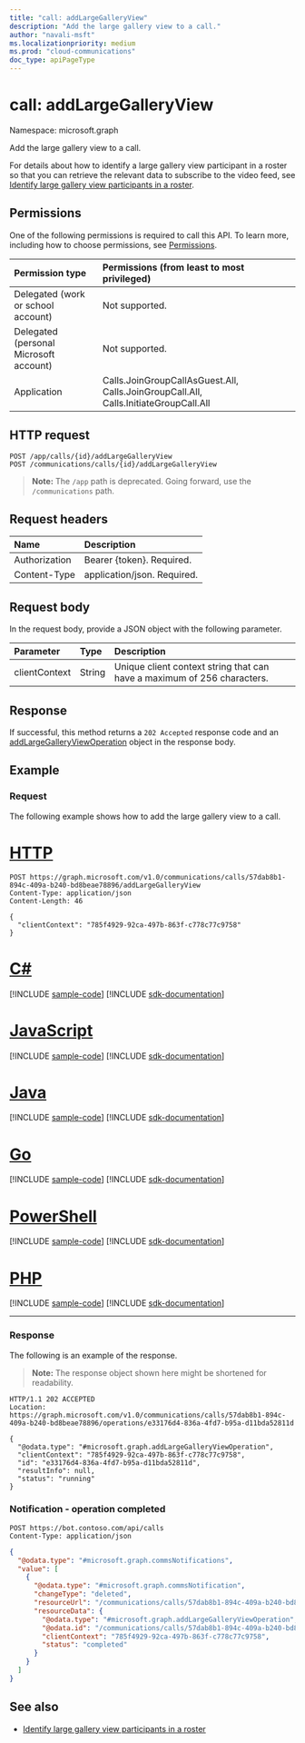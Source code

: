 ```yaml
---
title: "call: addLargeGalleryView"
description: "Add the large gallery view to a call."
author: "navali-msft"
ms.localizationpriority: medium
ms.prod: "cloud-communications"
doc_type: apiPageType
---
```


# call: addLargeGalleryView

Namespace: microsoft.graph

Add the large gallery view to a call. 

For details about how to identify a large gallery view participant in a roster so that you can retrieve the relevant data to subscribe to the video feed, see [Identify large gallery view participants in a roster](https://learn.microsoft.com/en-us/graph/cloud-communications-identifylargegalleryview).

## Permissions
One of the following permissions is required to call this API. To learn more, including how to choose permissions, see [Permissions](/graph/permissions-reference).

| Permission type | Permissions (from least to most privileged) |
| :-------------- | :------------------------------------------ |
| Delegated (work or school account)     | Not supported.       |
| Delegated (personal Microsoft account) | Not supported.       |
| Application     | Calls.JoinGroupCallAsGuest.All, Calls.JoinGroupCall.All, Calls.InitiateGroupCall.All                       |

## HTTP request
<!-- { "blockType": "ignored" } -->
```http
POST /app/calls/{id}/addLargeGalleryView
POST /communications/calls/{id}/addLargeGalleryView
```

> **Note:** The `/app` path is deprecated. Going forward, use the `/communications` path.

## Request headers
| Name          | Description                |
|:--------------|:---------------------------|
| Authorization | Bearer {token}. Required.  |
| Content-Type  | application/json. Required.|

## Request body
In the request body, provide a JSON object with the following parameter.

| Parameter      | Type    | Description |
|:---------------|:--------|:------------|
| clientContext  | String  | Unique client context string that can have a maximum of 256 characters. |

## Response
If successful, this method returns a `202 Accepted` response code and an [addLargeGalleryViewOperation](../resources/addlargegalleryviewoperation.md) object in the response body.

## Example

### Request

The following example shows how to add the large gallery view to a call.


# [HTTP](#tab/http)
<!-- {
  "blockType": "request",
  "name": "addLargeGalleryView-1",
  "sampleKeys": ["57dab8b1-894c-409a-b240-bd8beae78896"]
}-->
```http
POST https://graph.microsoft.com/v1.0/communications/calls/57dab8b1-894c-409a-b240-bd8beae78896/addLargeGalleryView
Content-Type: application/json
Content-Length: 46

{
  "clientContext": "785f4929-92ca-497b-863f-c778c77c9758"
}
```

# [C#](#tab/csharp)
[!INCLUDE [sample-code](../includes/snippets/csharp/addlargegalleryview-1-csharp-snippets.md)]
[!INCLUDE [sdk-documentation](../includes/snippets/snippets-sdk-documentation-link.md)]

# [JavaScript](#tab/javascript)
[!INCLUDE [sample-code](../includes/snippets/javascript/addlargegalleryview-1-javascript-snippets.md)]
[!INCLUDE [sdk-documentation](../includes/snippets/snippets-sdk-documentation-link.md)]

# [Java](#tab/java)
[!INCLUDE [sample-code](../includes/snippets/java/addlargegalleryview-1-java-snippets.md)]
[!INCLUDE [sdk-documentation](../includes/snippets/snippets-sdk-documentation-link.md)]

# [Go](#tab/go)
[!INCLUDE [sample-code](../includes/snippets/go/addlargegalleryview-1-go-snippets.md)]
[!INCLUDE [sdk-documentation](../includes/snippets/snippets-sdk-documentation-link.md)]

# [PowerShell](#tab/powershell)
[!INCLUDE [sample-code](../includes/snippets/powershell/addlargegalleryview-1-powershell-snippets.md)]
[!INCLUDE [sdk-documentation](../includes/snippets/snippets-sdk-documentation-link.md)]

# [PHP](#tab/php)
[!INCLUDE [sample-code](../includes/snippets/php/addlargegalleryview-1-php-snippets.md)]
[!INCLUDE [sdk-documentation](../includes/snippets/snippets-sdk-documentation-link.md)]

---

### Response

The following is an example of the response.

> **Note:** The response object shown here might be shortened for readability.

<!-- {
  "blockType": "response",
  "name": "addLargeGalleryView-1",
  "truncated": true,
  "@odata.type": "microsoft.graph.addLargeGalleryViewOperation"
} -->
```http
HTTP/1.1 202 ACCEPTED
Location: https://graph.microsoft.com/v1.0/communications/calls/57dab8b1-894c-409a-b240-bd8beae78896/operations/e33176d4-836a-4fd7-b95a-d11bda52811d

{
  "@odata.type": "#microsoft.graph.addLargeGalleryViewOperation",
  "clientContext": "785f4929-92ca-497b-863f-c778c77c9758",
  "id": "e33176d4-836a-4fd7-b95a-d11bda52811d",
  "resultInfo": null,
  "status": "running"
}
```

### Notification - operation completed

```http
POST https://bot.contoso.com/api/calls
Content-Type: application/json
```

<!-- {
  "blockType": "example",
  "@odata.type": "microsoft.graph.commsNotifications"
}-->
```json
{
  "@odata.type": "#microsoft.graph.commsNotifications",
  "value": [
    {
      "@odata.type": "#microsoft.graph.commsNotification",
      "changeType": "deleted",
      "resourceUrl": "/communications/calls/57dab8b1-894c-409a-b240-bd8beae78896/operations/e33176d4-836a-4fd7-b95a-d11bda52811d",
      "resourceData": {
        "@odata.type": "#microsoft.graph.addLargeGalleryViewOperation",
        "@odata.id": "/communications/calls/57dab8b1-894c-409a-b240-bd8beae78896/operations/e33176d4-836a-4fd7-b95a-d11bda52811d",
        "clientContext": "785f4929-92ca-497b-863f-c778c77c9758",
        "status": "completed"
      }
    }
  ]
}
```

## See also

- [Identify large gallery view participants in a roster](/graph/cloud-communications-identifylargegalleryview)

<!-- uuid: 8fcb5dbc-d5aa-4681-8e31-b001d5168d79
2015-10-25 14:57:30 UTC -->
<!--
{
  "type": "#page.annotation",
  "description": "call: addLargeGalleryView",
  "keywords": "",
  "section": "documentation",
  "tocPath": "",
  "suppressions": [
  ]
}
-->
